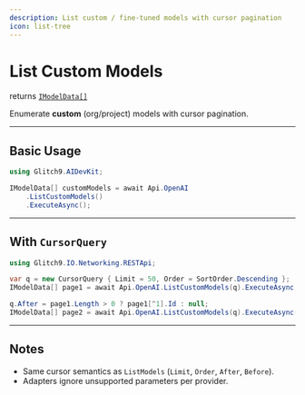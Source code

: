 ```yaml
---
description: List custom / fine-tuned models with cursor pagination
icon: list-tree
---
```


# List Custom Models

returns [`IModelData[]`](https://glitch9inc.github.io/DocFx.AIDevKit/api/Glitch9.AIDevKit.IModelData.html)

Enumerate **custom** (org/project) models with cursor pagination.

***

## Basic Usage

```csharp
using Glitch9.AIDevKit;

IModelData[] customModels = await Api.OpenAI
    .ListCustomModels()
    .ExecuteAsync();
```

***

## With `CursorQuery`

```csharp
using Glitch9.IO.Networking.RESTApi;

var q = new CursorQuery { Limit = 50, Order = SortOrder.Descending };
IModelData[] page1 = await Api.OpenAI.ListCustomModels(q).ExecuteAsync;

q.After = page1.Length > 0 ? page1[^1].Id : null;
IModelData[] page2 = await Api.OpenAI.ListCustomModels(q).ExecuteAsync();
```

***

## Notes

* Same cursor semantics as `ListModels` (`Limit`, `Order`, `After`, `Before`).
* Adapters ignore unsupported parameters per provider.
